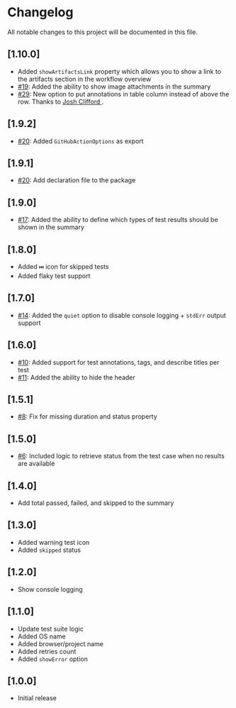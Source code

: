 # Changelog

All notable changes to this project will be documented in this file.

## [1.10.0]

- Added `showArtifactsLink` property which allows you to show a link to the artifacts section in the workflow overview
- [#19](https://github.com/estruyf/playwright-github-actions-reporter/issues/19): Added the ability to show image attachments in the summary
- [#29](https://github.com/estruyf/playwright-github-actions-reporter/issues/29): New option to put annotations in table column instead of above the row. Thanks to [Josh Clifford
](https://github.com/jsclifford).

## [1.9.2]

- [#20](https://github.com/estruyf/playwright-github-actions-reporter/issues/20): Added `GitHubActionOptions` as export

## [1.9.1]

- [#20](https://github.com/estruyf/playwright-github-actions-reporter/issues/20): Add declaration file to the package

## [1.9.0]

- [#17](https://github.com/estruyf/playwright-github-actions-reporter/issues/17): Added the ability to define which types of test results should be shown in the summary

## [1.8.0]

- Added `⏭️` icon for skipped tests
- Added flaky test support

## [1.7.0]

- [#14](https://github.com/estruyf/playwright-github-actions-reporter/issues/14): Added the `quiet` option to disable console logging + `stdErr` output support

## [1.6.0]

- [#10](https://github.com/estruyf/playwright-github-actions-reporter/issues/10): Added support for test annotations, tags, and describe titles per test
- [#11](https://github.com/estruyf/playwright-github-actions-reporter/issues/11): Added the ability to hide the header

## [1.5.1]

- [#8](https://github.com/estruyf/playwright-github-actions-reporter/issues/8): Fix for missing duration and status property

## [1.5.0]

- [#6](https://github.com/estruyf/playwright-github-actions-reporter/issues/6): Included logic to retrieve status from the test case when no results are available

## [1.4.0]

- Add total passed, failed, and skipped to the summary

## [1.3.0]

- Added warning test icon
- Added `skipped` status

## [1.2.0]

- Show console logging

## [1.1.0]

- Update test suite logic
- Added OS name
- Added browser/project name
- Added retries count
- Added `showError` option

## [1.0.0]

- Initial release
